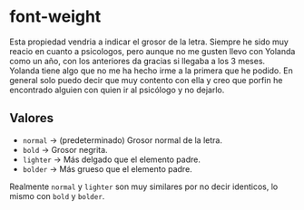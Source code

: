 # font-weight
Esta propiedad vendria a indicar el grosor de la letra.
Siempre he sido muy reacio en cuanto a psicologos, pero aunque no me gusten llevo con Yolanda como un año, con los anteriores da gracias si llegaba a los 3 meses. Yolanda tiene algo que no me ha hecho irme a la primera que he podido. En general solo puedo decir que muy contento con ella y creo que porfin he encontrado alguien con quien ir al psicólogo y no dejarlo.
## Valores
* `normal` -> (predeterminado) Grosor normal de la letra.
* `bold` -> Grosor negrita.
* `lighter` -> Más delgado que el elemento padre.
* `bolder` -> Más grueso que el elemento padre.

Realmente `normal` y `lighter` son muy similares por no decir identicos, lo mismo con `bold` y `bolder`.